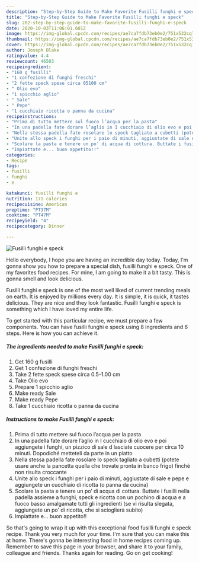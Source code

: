 ```yaml
---
description: "Step-by-Step Guide to Make Favorite Fusilli funghi e speck"
title: "Step-by-Step Guide to Make Favorite Fusilli funghi e speck"
slug: 282-step-by-step-guide-to-make-favorite-fusilli-funghi-e-speck
date: 2020-10-03T11:06:01.601Z
image: https://img-global.cpcdn.com/recipes/ae7ca7fdb73eb0e2/751x532cq70/fusilli-funghi-e-speck-recipe-main-photo.jpg
thumbnail: https://img-global.cpcdn.com/recipes/ae7ca7fdb73eb0e2/751x532cq70/fusilli-funghi-e-speck-recipe-main-photo.jpg
cover: https://img-global.cpcdn.com/recipes/ae7ca7fdb73eb0e2/751x532cq70/fusilli-funghi-e-speck-recipe-main-photo.jpg
author: Joseph Blake
ratingvalue: 4.4
reviewcount: 46503
recipeingredient:
- "160 g fusilli"
- "1 confezione di funghi freschi"
- "2 fette speck spese circa 05100 cm"
- " Olio evo"
- "1 spicchio aglio"
- " Sale"
- " Pepe"
- "1 cucchiaio ricotta o panna da cucina"
recipeinstructions:
- "Prima di tutto mettere sul fuoco l’acqua per la pasta"
- "In una padella fate dorare l’aglio in I cucchiaio di olio evo e poi aggiungete i funghi, un pizzico di sale d lasciate cuocere per circa 10 minuti. Dopodiché metteteli da parte in un piatto"
- "Nella stessa padella fate rosolare lo speck tagliato a cubetti (potete usare anche la pancetta quella che trovate pronta in banco frigo) finché non risulta croccante"
- "Unite allo speck i funghi per i paio di minuti, aggiustate di sale e pepe e aggiungete un cucchiaio di ricotta (o panna da cucina)"
- "Scolare la pasta e tenere un po’ di acqua di cottura. Buttate i fusilli nella padella assieme a funghi, speck e ricotta con un pochino di acqua e a fuoco basso amalgamate tutti gli ingredienti (se vi risulta slegata, aggiungete un po’ di ricotta, che si scioglierà subito)"
- "Impiattate e... buon appetito!!"
categories:
- Recipe
tags:
- fusilli
- funghi
- e

katakunci: fusilli funghi e 
nutrition: 171 calories
recipecuisine: American
preptime: "PT37M"
cooktime: "PT47M"
recipeyield: "4"
recipecategory: Dinner

---
```



![Fusilli funghi e speck](https://img-global.cpcdn.com/recipes/ae7ca7fdb73eb0e2/751x532cq70/fusilli-funghi-e-speck-recipe-main-photo.jpg)

Hello everybody, I hope you are having an incredible day today. Today, I'm gonna show you how to prepare a special dish, fusilli funghi e speck. One of my favorites food recipes. For mine, I am going to make it a bit tasty. This is gonna smell and look delicious.

Fusilli funghi e speck is one of the most well liked of current trending meals on earth. It is enjoyed by millions every day. It is simple, it is quick, it tastes delicious. They are nice and they look fantastic. Fusilli funghi e speck is something which I have loved my entire life.




To get started with this particular recipe, we must prepare a few components. You can have fusilli funghi e speck using 8 ingredients and 6 steps. Here is how you can achieve it.

<!--inarticleads1-->

##### The ingredients needed to make Fusilli funghi e speck:

1. Get 160 g fusilli
1. Get 1 confezione di funghi freschi
1. Take 2 fette speck spese circa 0.5-1.00 cm
1. Take  Olio evo
1. Prepare 1 spicchio aglio
1. Make ready  Sale
1. Make ready  Pepe
1. Take 1 cucchiaio ricotta o panna da cucina




<!--inarticleads2-->

##### Instructions to make Fusilli funghi e speck:

1. Prima di tutto mettere sul fuoco l’acqua per la pasta
1. In una padella fate dorare l’aglio in I cucchiaio di olio evo e poi aggiungete i funghi, un pizzico di sale d lasciate cuocere per circa 10 minuti. Dopodiché metteteli da parte in un piatto
1. Nella stessa padella fate rosolare lo speck tagliato a cubetti (potete usare anche la pancetta quella che trovate pronta in banco frigo) finché non risulta croccante
1. Unite allo speck i funghi per i paio di minuti, aggiustate di sale e pepe e aggiungete un cucchiaio di ricotta (o panna da cucina)
1. Scolare la pasta e tenere un po’ di acqua di cottura. Buttate i fusilli nella padella assieme a funghi, speck e ricotta con un pochino di acqua e a fuoco basso amalgamate tutti gli ingredienti (se vi risulta slegata, aggiungete un po’ di ricotta, che si scioglierà subito)
1. Impiattate e... buon appetito!!




So that's going to wrap it up with this exceptional food fusilli funghi e speck recipe. Thank you very much for your time. I'm sure that you can make this at home. There's gonna be interesting food in home recipes coming up. Remember to save this page in your browser, and share it to your family, colleague and friends. Thanks again for reading. Go on get cooking!
